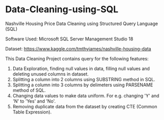 # Data-Cleaning-using-SQL
Nashville Housing Price Data Cleaning using Structured Query Language (SQL)

Software Used: Microsoft SQL Server Management Studio 18

Dataset: https://www.kaggle.com/tmthyjames/nashville-housing-data

This Data Cleaning Project contains query for the following features:
1. Data Exploration, finding null values in data, filling null values and deleting unused columns in dataset.
2. Splitting a column into 2 columns using SUBSTRING method in SQL.
3. Splitting a column into 3 columns by delimeters using PARSENAME method of SQL.
4. Changing data values to make data uniform. For e.g. changing 'Y' and 'N' to 'Yes' and 'No'.
5. Removing duplicate data from the dataset by creating CTE (Common Table Expression).
